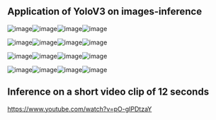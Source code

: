 

## Application of YoloV3 on images-inference


![image](https://user-images.githubusercontent.com/45157166/147949772-445e78c6-a5b2-41d0-9e18-4e0dc3e2d29c.png)![image](https://user-images.githubusercontent.com/45157166/147949804-a7da2df2-1dd3-4116-8711-ee566d340118.png)![image](https://user-images.githubusercontent.com/45157166/147949844-e35f6a07-47d7-4957-ad35-8a7decbda2a7.png)![image](https://user-images.githubusercontent.com/45157166/147949873-779c37d7-ede1-4813-ab8a-e5aa368c1ae7.png)

![image](https://user-images.githubusercontent.com/45157166/147950153-c630d46b-f93b-486b-803f-83b3796edb74.png)![image](https://user-images.githubusercontent.com/45157166/147950178-182812ff-45f6-44e7-a22b-b7d7b92cfc30.png)![image](https://user-images.githubusercontent.com/45157166/147950206-dde39a9e-9f87-4764-8ad9-9a57141fd5db.png)![image](https://user-images.githubusercontent.com/45157166/147950242-e31ccd02-3019-42b1-b18b-dddd125c73dd.png)

![image](https://user-images.githubusercontent.com/45157166/147950255-ef0dd19b-0e6d-4083-9b63-55e43ee6f012.png)![image](https://user-images.githubusercontent.com/45157166/147950284-9db5f6a9-1dd5-4435-aa07-8c01180400f6.png)![image](https://user-images.githubusercontent.com/45157166/147950305-48a19612-d8fd-4e69-b88e-bad69085d875.png)![image](https://user-images.githubusercontent.com/45157166/147950320-edd9426b-1bc5-4d51-8f1c-0536f7135315.png)

![image](https://user-images.githubusercontent.com/45157166/147950334-53d2151d-ad3f-45d8-ab54-a4692af61bb5.png)![image](https://user-images.githubusercontent.com/45157166/147950353-5a438296-9379-455e-ae22-3cb441adc389.png)![image](https://user-images.githubusercontent.com/45157166/147950397-735e5ed7-06b6-4d9a-a470-a13f922deb15.png)![image](https://user-images.githubusercontent.com/45157166/147950424-16ef8950-db02-4c99-923d-06ad436fe40f.png)


## Inference on a short video clip of 12 seconds
https://www.youtube.com/watch?v=pO-gIPDtzaY



















